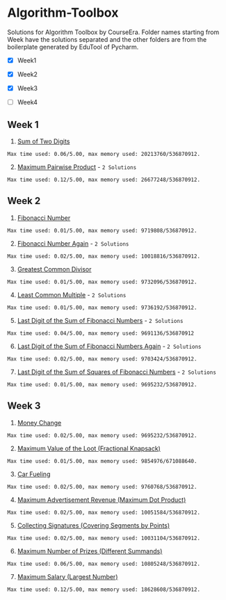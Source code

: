 
# Algorithm-Toolbox

  
  
  

Solutions for Algorithm Toolbox by CourseEra. Folder names starting from Week have the solutions separated and the other folders are from the boilerplate generated by EduTool of Pycharm.

  

-  [x] Week1

-  [x] Week2

-  [x] Week3

- [ ] Week4

  
  
  

## Week 1

  
  
  

1. [Sum of Two Digits](https://github.com/EvilSpark/Algorithm-Toolbox/blob/master/Week1/Sum-of-Two-Digits 'Sum of Two Digits')

  
  

`Max time used: 0.06/5.00, max memory used: 20213760/536870912.`

  

2. [Maximum Pairwise Product](https://github.com/EvilSpark/Algorithm-Toolbox/blob/master/Week1/Maximum-pairwise-product 'Maximum Pairwise Product') - `2 Solutions`

  
  

`Max time used: 0.12/5.00, max memory used: 26677248/536870912.`

  
  
  
  
  
  

## Week 2

  

1.  [Fibonacci Number](https://github.com/EvilSpark/Algorithm-Toolbox/blob/master/Week2/Fibonacci-Number)

  

`Max time used: 0.01/5.00, max memory used: 9719808/536870912.`

  

2.  [Fibonacci Number Again](https://github.com/EvilSpark/Algorithm-Toolbox/blob/master/Week2/Fibonacci-Number-Again) - `2 Solutions`

  

`Max time used: 0.02/5.00, max memory used: 10018816/536870912.`

  

3.  [Greatest Common Divisor](https://github.com/EvilSpark/Algorithm-Toolbox/blob/master/Week2/Greatest-Common-Divisor)

  

`Max time used: 0.01/5.00, max memory used: 9732096/536870912.`

  

4.  [Least Common Multiple](https://github.com/EvilSpark/Algorithm-Toolbox/blob/master/Week2/Least-Common-Multiple) - `2 Solutions`

  

`Max time used: 0.01/5.00, max memory used: 9736192/536870912.`

5.  [Last Digit of the Sum of Fibonacci Numbers](https://github.com/EvilSpark/Algorithm-Toolbox/blob/master/Week2/Last-Digit-Sum-Of-Fibonacci-Numbers) - `2 Solutions`

  

`Max time used: 0.04/5.00, max memory used: 9691136/536870912`

6.  [Last Digit of the Sum of Fibonacci Numbers Again](https://github.com/EvilSpark/Algorithm-Toolbox/blob/master/Week2/Last-Digit-Sum-Of-Fibonacci-Numbers-Again) - `2 Solutions`

  

`Max time used: 0.02/5.00, max memory used: 9703424/536870912.`

7.  [Last Digit of the Sum of Squares of Fibonacci Numbers](https://github.com/EvilSpark/Algorithm-Toolbox/blob/master/Week2/Last-Digit-of-the-Sum-of-Sqaures-of-Fibonacci-Numbers) - `2 Solutions`

  

`Max time used: 0.01/5.00, max memory used: 9695232/536870912.`

## Week 3
1. [Money Change](https://github.com/EvilSpark/Algorithm-Toolbox/tree/master/Week3/MoneyChange)

`Max time used: 0.02/5.00, max memory used: 9695232/536870912.`

2. [Maximum Value of the Loot (Fractional Knapsack)](https://github.com/EvilSpark/Algorithm-Toolbox/blob/master/WeeK3/maximum-value-of-loot)

 `Max time used: 0.01/5.00, max memory used: 9854976/671088640.`

 3. [Car Fueling](https://github.com/EvilSpark/Algorithm-Toolbox/tree/master/Week3/Car-Fueling)

 `Max time used: 0.02/5.00, max memory used: 9760768/536870912.`

 4. [Maximum Advertisement Revenue (Maximum Dot Product)](https://github.com/EvilSpark/Algorithm-Toolbox/tree/master/Week3/Maximum-advertisement)

 `Max time used: 0.02/5.00, max memory used: 10051584/536870912.`

 5. [Collecting Signatures (Covering Segments by Points)](https://github.com/EvilSpark/Algorithm-Toolbox/tree/master/Week3/Collecting-Signatures)

 `Max time used: 0.02/5.00, max memory used: 10031104/536870912.`

 6. [Maximum Number of Prizes (Different Summands)](https://github.com/EvilSpark/Algorithm-Toolbox/tree/master/Week3/Maximum-Number-of-Prizes)

 `Max time used: 0.06/5.00, max memory used: 10805248/536870912.`

 7. [Maximum Salary (Largest Number)](https://github.com/EvilSpark/Algorithm-Toolbox/tree/master/Week3/Maximum-salary)

 `Max time used: 0.12/5.00, max memory used: 18628608/536870912.`
 